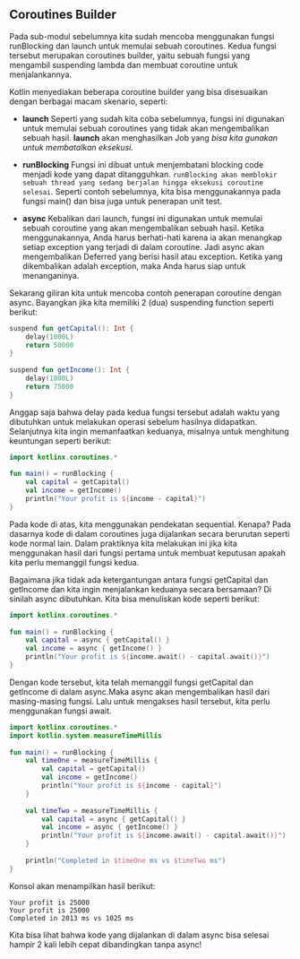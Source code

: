 ## Coroutines Builder
Pada sub-modul sebelumnya kita sudah mencoba menggunakan fungsi runBlocking dan launch untuk memulai sebuah coroutines. Kedua fungsi tersebut merupakan coroutines builder, yaitu sebuah fungsi yang mengambil suspending lambda dan membuat coroutine untuk menjalankannya.

Kotlin menyediakan beberapa coroutine builder yang bisa disesuaikan dengan berbagai macam skenario, seperti:

* **launch**
Seperti yang sudah kita coba sebelumnya, fungsi ini digunakan untuk memulai sebuah coroutines yang tidak akan mengembalikan sebuah hasil. **launch** akan menghasilkan Job yang _bisa kita gunakan untuk membatalkan eksekusi._


* **runBlocking**
Fungsi ini dibuat untuk menjembatani blocking code menjadi kode yang dapat ditangguhkan. `runBlocking akan memblokir sebuah thread yang sedang berjalan hingga eksekusi coroutine selesai`. Seperti contoh sebelumnya, kita bisa menggunakannya pada fungsi main() dan bisa juga untuk penerapan unit test.

[//]: # (i still stuck in this materi)
* **async**
Kebalikan dari launch, fungsi ini digunakan untuk memulai sebuah coroutine yang akan mengembalikan sebuah hasil. Ketika menggunakannya, Anda harus berhati-hati karena ia akan menangkap setiap exception yang terjadi di dalam coroutine. Jadi async akan mengembalikan Deferred yang berisi hasil atau exception. Ketika yang dikembalikan adalah exception, maka Anda harus siap untuk menanganinya.

Sekarang giliran kita untuk mencoba contoh penerapan coroutine dengan async. Bayangkan jika kita memiliki 2 (dua) suspending function seperti berikut:

```kotlin
suspend fun getCapital(): Int {
    delay(1000L)
    return 50000
}
 
suspend fun getIncome(): Int {
    delay(1000L)
    return 75000
}
```

Anggap saja bahwa delay pada kedua fungsi tersebut adalah waktu yang dibutuhkan untuk melakukan operasi sebelum hasilnya didapatkan. Selanjutnya kita ingin memanfaatkan keduanya, misalnya untuk menghitung keuntungan seperti berikut:

```kotlin
import kotlinx.coroutines.*
 
fun main() = runBlocking {
    val capital = getCapital()
    val income = getIncome()
    println("Your profit is ${income - capital}")
}
```

Pada kode di atas, kita menggunakan pendekatan sequential. Kenapa? Pada dasarnya kode di dalam coroutines juga dijalankan secara berurutan seperti kode normal lain. Dalam praktiknya kita melakukan ini jika kita menggunakan hasil dari fungsi pertama untuk membuat keputusan apakah kita perlu memanggil fungsi kedua.

Bagaimana jika tidak ada ketergantungan antara fungsi getCapital dan getIncome dan kita ingin menjalankan keduanya secara bersamaan? Di sinilah async dibutuhkan. Kita bisa menuliskan kode seperti berikut:

```kotlin
import kotlinx.coroutines.*
 
fun main() = runBlocking {
    val capital = async { getCapital() }
    val income = async { getIncome() }
    println("Your profit is ${income.await() - capital.await()}")
}
```

Dengan kode tersebut, kita telah memanggil fungsi getCapital dan getIncome di dalam async.Maka async akan mengembalikan hasil dari masing-masing fungsi. Lalu untuk mengakses hasil tersebut, kita perlu menggunakan fungsi await.

```kotlin
import kotlinx.coroutines.*
import kotlin.system.measureTimeMillis
 
fun main() = runBlocking {
    val timeOne = measureTimeMillis {
        val capital = getCapital()
        val income = getIncome()
        println("Your profit is ${income - capital}")
    }
 
    val timeTwo = measureTimeMillis {
        val capital = async { getCapital() }
        val income = async { getIncome() }
        println("Your profit is ${income.await() - capital.await()}")
    }
 
    println("Completed in $timeOne ms vs $timeTwo ms")
}
```

Konsol akan menampilkan hasil berikut:
```shell
Your profit is 25000
Your profit is 25000
Completed in 2013 ms vs 1025 ms
```

Kita bisa lihat bahwa kode yang dijalankan di dalam async bisa selesai hampir 2 kali lebih cepat dibandingkan tanpa async!
